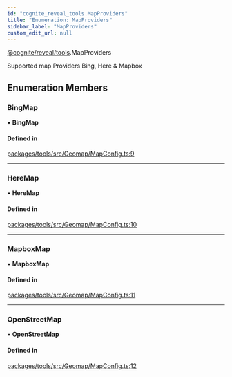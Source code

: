 ```yaml
---
id: "cognite_reveal_tools.MapProviders"
title: "Enumeration: MapProviders"
sidebar_label: "MapProviders"
custom_edit_url: null
---
```


[@cognite/reveal/tools](../modules/cognite_reveal_tools.md).MapProviders

Supported map Providers Bing, Here & Mapbox

## Enumeration Members

### BingMap

• **BingMap**

#### Defined in

[packages/tools/src/Geomap/MapConfig.ts:9](https://github.com/cognitedata/reveal/blob/71be00fcc/viewer/packages/tools/src/Geomap/MapConfig.ts#L9)

___

### HereMap

• **HereMap**

#### Defined in

[packages/tools/src/Geomap/MapConfig.ts:10](https://github.com/cognitedata/reveal/blob/71be00fcc/viewer/packages/tools/src/Geomap/MapConfig.ts#L10)

___

### MapboxMap

• **MapboxMap**

#### Defined in

[packages/tools/src/Geomap/MapConfig.ts:11](https://github.com/cognitedata/reveal/blob/71be00fcc/viewer/packages/tools/src/Geomap/MapConfig.ts#L11)

___

### OpenStreetMap

• **OpenStreetMap**

#### Defined in

[packages/tools/src/Geomap/MapConfig.ts:12](https://github.com/cognitedata/reveal/blob/71be00fcc/viewer/packages/tools/src/Geomap/MapConfig.ts#L12)
